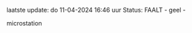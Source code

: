 laatste update: 
do 11-04-2024 16:46   uur 
Status: FAALT - geel - 
<div class="service Y">microstation</div>